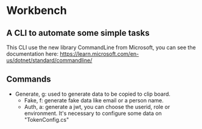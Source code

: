 # Workbench

## A CLI to automate some simple tasks

This CLI use the new library CommandLine from Microsoft, you can see the documentation here: https://learn.microsoft.com/en-us/dotnet/standard/commandline/

## Commands

 * Generate, g: used to generate data to be copied to clip board.
    * Fake, f:  generate fake data like email or a person name.
    * Auth, a:  generate a jwt, you can choose the userid, role or environment. It's necessary to configure some data on "TokenConfig.cs"


